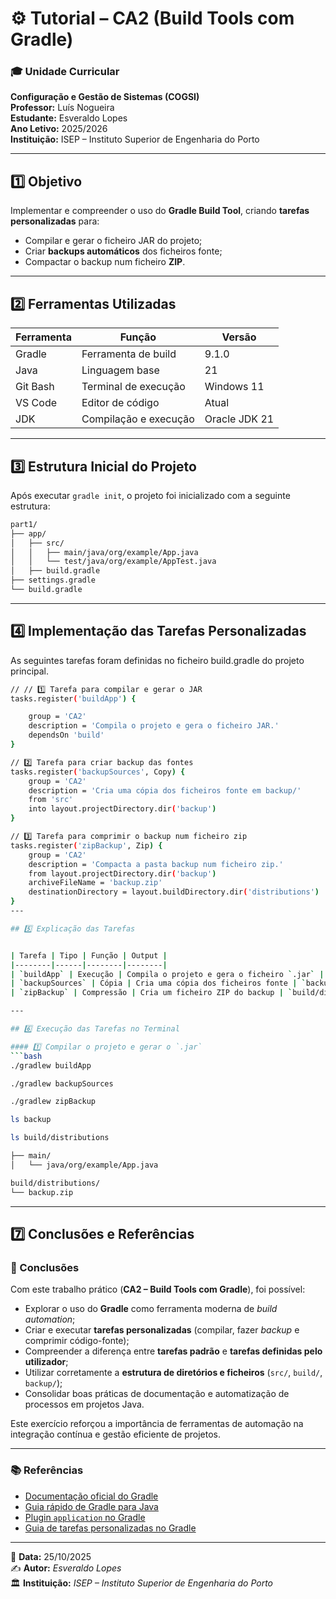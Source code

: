 # ⚙️ Tutorial – CA2 (Build Tools com Gradle)

### 🎓 Unidade Curricular
**Configuração e Gestão de Sistemas (COGSI)**  
**Professor:** Luís Nogueira  
**Estudante:** Esveraldo Lopes  
**Ano Letivo:** 2025/2026  
**Instituição:** ISEP – Instituto Superior de Engenharia do Porto  

---

## 1️⃣ Objetivo

Implementar e compreender o uso do **Gradle Build Tool**, criando **tarefas personalizadas** para:
- Compilar e gerar o ficheiro JAR do projeto;
- Criar **backups automáticos** dos ficheiros fonte;
- Compactar o backup num ficheiro **ZIP**.

---

## 2️⃣ Ferramentas Utilizadas

| Ferramenta | Função | Versão |
|-------------|--------|---------|
| Gradle | Ferramenta de build | 9.1.0 |
| Java | Linguagem base | 21 |
| Git Bash | Terminal de execução | Windows 11 |
| VS Code | Editor de código | Atual |
| JDK | Compilação e execução | Oracle JDK 21 |

---

## 3️⃣ Estrutura Inicial do Projeto

Após executar `gradle init`, o projeto foi inicializado com a seguinte estrutura:

```bash
part1/
├── app/
│   ├── src/
│   │   ├── main/java/org/example/App.java
│   │   └── test/java/org/example/AppTest.java
│   ├── build.gradle
├── settings.gradle
└── build.gradle
```
---

## 4️⃣ Implementação das Tarefas Personalizadas

As seguintes tarefas foram definidas no ficheiro build.gradle do projeto principal.


```bash
// // 1️⃣ Tarefa para compilar e gerar o JAR
tasks.register('buildApp') {

    group = 'CA2'
    description = 'Compila o projeto e gera o ficheiro JAR.'
    dependsOn 'build'
}

// 2️⃣ Tarefa para criar backup das fontes
tasks.register('backupSources', Copy) {
    group = 'CA2'
    description = 'Cria uma cópia dos ficheiros fonte em backup/'
    from 'src'
    into layout.projectDirectory.dir('backup')
}

// 3️⃣ Tarefa para comprimir o backup num ficheiro zip
tasks.register('zipBackup', Zip) {
    group = 'CA2'
    description = 'Compacta a pasta backup num ficheiro zip.'
    from layout.projectDirectory.dir('backup')
    archiveFileName = 'backup.zip'
    destinationDirectory = layout.buildDirectory.dir('distributions')
}
---

## 5️⃣ Explicação das Tarefas


| Tarefa | Tipo | Função | Output |
|--------|------|--------|--------|
| `buildApp` | Execução | Compila o projeto e gera o ficheiro `.jar` | `build/libs/` |
| `backupSources` | Cópia | Cria uma cópia dos ficheiros fonte | `backup/` |
| `zipBackup` | Compressão | Cria um ficheiro ZIP do backup | `build/distributions/backup.zip` |

---

## 6️⃣ Execução das Tarefas no Terminal

#### 1️⃣ Compilar o projeto e gerar o `.jar`
```bash
./gradlew buildApp
```

```bash
./gradlew backupSources

```

```bash
./gradlew zipBackup
```

```bash
ls backup
```

```bash
ls build/distributions
```

```bash
├── main/
│   └── java/org/example/App.java

build/distributions/
└── backup.zip
```

---

## 7️⃣ Conclusões e Referências

### 🧩 Conclusões

Com este trabalho prático (**CA2 – Build Tools com Gradle**), foi possível:

- Explorar o uso do **Gradle** como ferramenta moderna de *build automation*;  
- Criar e executar **tarefas personalizadas** (compilar, fazer *backup* e comprimir código-fonte);  
- Compreender a diferença entre **tarefas padrão** e **tarefas definidas pelo utilizador**;  
- Utilizar corretamente a **estrutura de diretórios e ficheiros** (`src/`, `build/`, `backup/`);  
- Consolidar boas práticas de documentação e automatização de processos em projetos Java.

Este exercício reforçou a importância de ferramentas de automação na integração contínua e gestão eficiente de projetos.

---

### 📚 Referências

- [Documentação oficial do Gradle](https://docs.gradle.org)  
- [Guia rápido de Gradle para Java](https://docs.gradle.org/current/userguide/building_java_projects.html)  
- [Plugin `application` no Gradle](https://docs.gradle.org/current/userguide/application_plugin.html)  
- [Guia de tarefas personalizadas no Gradle](https://docs.gradle.org/current/userguide/more_about_tasks.html)  

---

📅 **Data:** 25/10/2025  
✍️ **Autor:** *Esveraldo Lopes*  
🏛️ **Instituição:** *ISEP – Instituto Superior de Engenharia do Porto*


